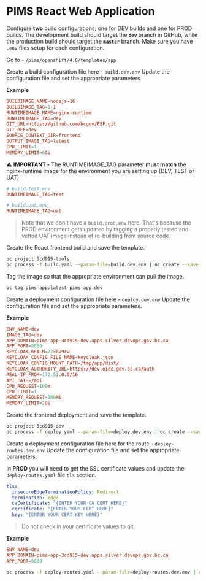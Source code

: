 # PIMS React Web Application

Configure **two** build configurations; one for DEV builds and one for PROD builds. The development build should target the **`dev`** branch in GitHub, while the production build should target the **`master`** branch. Make sure you have `.env` files setup for each configuration.

Go to - `/pims/openshift/4.0/templates/app`

Create a build configuration file here - `build.dev.env`
Update the configuration file and set the appropriate parameters.

**Example**

```conf
BUILDIMAGE_NAME=nodejs-16
BUILDIMAGE_TAG=1-1
RUNTIMEIMAGE_NAME=nginx-runtime
RUNTIMEIMAGE_TAG=dev
GIT_URL=https://github.com/bcgov/PSP.git
GIT_REF=dev
SOURCE_CONTEXT_DIR=frontend
OUTPUT_IMAGE_TAG=latest
CPU_LIMIT=1
MEMORY_LIMIT=6Gi
```

:warning: **IMPORTANT -** The RUNTIMEIMAGE_TAG parameter **must match** the nginx-runtime image for the environment you are setting up (DEV, TEST or UAT)

```conf
# build.test.env
RUNTIMEIMAGE_TAG=test

# build.uat.env
RUNTIMEIMAGE_TAG=uat
```

> Note that we don't have a `build.prod.env` here. That's because the PROD environment gets updated by tagging a properly tested and vetted UAT image instead of re-building from source code.

Create the React frontend build and save the template.

```bash
oc project 3cd915-tools
oc process -f build.yaml --param-file=build.dev.env | oc create --save-config=true -f -
```

Tag the image so that the appropriate environment can pull the image.

```bash
oc tag pims-app:latest pims-app:dev
```

Create a deployment configuration file here - `deploy.dev.env`
Update the configuration file and set the appropriate parameters.

**Example**

```conf
ENV_NAME=dev
IMAGE_TAG=dev
APP_DOMAIN=pims-app-3cd915-dev.apps.silver.devops.gov.bc.ca
APP_PORT=8080
KEYCLOAK_REALM=72x8v9rw
KEYCLOAK_CONFIG_FILE_NAME=keycloak.json
KEYCLOAK_CONFIG_MOUNT_PATH=/tmp/app/dist/
KEYCLOAK_AUTHORITY_URL=https://dev.oidc.gov.bc.ca/auth
REAL_IP_FROM=172.51.0.0/16
API_PATH=/api
CPU_REQUEST=100m
CPU_LIMIT=1
MEMORY_REQUEST=100Mi
MEMORY_LIMIT=2Gi
```

Create the frontend deployment and save the template.

```bash
oc project 3cd915-dev
oc process -f deploy.yaml --param-file=deploy.dev.env | oc create --save-config=true -f -
```

Create a deployment configuration file here for the route - `deploy-routes.dev.env`
Update the configuration file and set the appropriate parameters.

In **PROD** you will need to get the SSL certificate values and update the `deploy-routes.yaml` file `tls` section.

```yaml
tls:
  insecureEdgeTerminationPolicy: Redirect
  termination: edge
  caCertificate: "{ENTER YOUR CA CERT HERE}"
  certificate: "{ENTER YOUR CERT HERE}"
  key: "{ENTER YOUR CERT KEY HERE}"
```

> Do not check in your certificate values to git.

**Example**

```conf
ENV_NAME=dev
APP_DOMAIN=pims-app-3cd915-dev.apps.silver.devops.gov.bc.ca
APP_PORT=8080
```

```bash
oc process -f deploy-routes.yaml --param-file=deploy-routes.dev.env | oc create --save-config=true -f -
```
